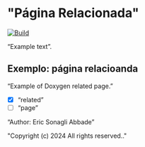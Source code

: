 

# "Página Relacionada" 

[![Build](https://github.com/cnpem-iot/simar-software/actions/workflows/c-cpp.yml/badge.svg)](https://github.com/cnpem-iot/simar-software/actions/workflows/c-cpp.yml) 

“Example text”. 

## Exemplo: página relacioanda

“Example of Doxygen related page.” 

- [x] “related” 
- [ ] “page” 

“Author: Eric Sonagli Abbade” 

"Copyright (c) 2024  All rights reserved.."


